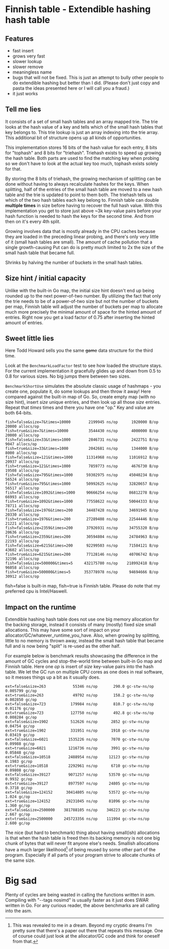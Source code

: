 # Finnish table - Extendible hashing hash table

## Features

 - fast insert
 - grows very fast
 - slower lookup
 - slower remove
 - meaningless name
 - bugs that will not be fixed. This is just an attempt to bully other people
   to do extendible hashing but better than I did. (Please don't just copy and
   pasta the ideas presented here or I will call you a fraud.)
 - it just works
 
## Tell me lies

It consists of a set of small hash tables and an array mapped trie. The trie
looks at the hash value of a key and tells which of the small hash tables that
key belongs to. This trie lookup is just an array indexing into the trie array.
This additional bit of structure opens up all kinds of opportunities.

This implementation stores 16 bits of the hash value for each entry, 8 bits for
"tophash" and 8 bits for "triehash". Triehash exists to speed up growing the
hash table. Both parts are used to find the matching key when probing so we
don't have to look at the actual key too much, tophash exists solely for that.

By storing the 8 bits of triehash, the growing mechanism of splitting can be
done without having to always recalculate hashes for the keys. When splitting,
half of the entries of the small hash table are moved to a new hash table and
the trie is updated to point to them both. The triehash tells us which of the
two hash tables each key belong to. Finnish table can double **multiple times**
in size before having to recover the full hash value. With this implementation
you get to store just above ~3k key-value pairs before your hash function is
needed to hash the keys for the second time. And from then on it's every 4th
split.

Growing involves data that is mostly already in the CPU caches because they are
loaded in the preceding linear probing, and there's only very little of it
(small hash tables are small). The amount of cache pollution that a single
growth-causing Put can do is pretty much limited to 2x the size of the small
hash table that became full.

Shrinks by halving the number of buckets in the small hash tables.

## Size hint / initial capacity

Unlike with the built-in Go map, the initial size hint doesn't end up being
rounded up to the next power-of-two number. By utilizing the fact that only the
trie needs to be of a power-of-two size but not the number of buckets per map,
Finnish table will adjust the number of buckets per map to allocate much more
precisely the minimal amount of space for the hinted amount of entries. Right
now you get a load factor of 0.75 after inserting the hinted amount of entries.

## Sweet little lies

Here Todd Howard sells you the same ~~game~~ data structure for the third time.

Look at the `BenchmarkLoadFactor` test to see how loaded the structure stays.
For the current implementation it gracefully glides up and down from 0.5 to 0.8
for various sizes. No big jumps there between two sizes.

`BenchmarkShortUse` simulates the absolute classic usage of hashmaps - you
create one, populate it, do some lookups and then throw it away! Here compared
against the built-in map of Go. So, create empty map (with no size hint),
insert _size_ unique entries, and then look up all those _size_ entries. Repeat
that _times_ times and there you have one "op." Key and value are both 64-bits.

    fish=false&size=7&times=10000        2199945 ns/op      1920000 B/op    20000 allocs/op
    fish=true&size=7&times=10000         3544430 ns/op      4000000 B/op    20000 allocs/op
    fish=false&size=33&times=1000        2846731 ns/op      2422751 B/op     9047 allocs/op
    fish=true&size=33&times=1000         2042681 ns/op      1344000 B/op     8000 allocs/op
    fish=false&size=121&times=1000      11314968 ns/op     11016912 B/op    20937 allocs/op
    fish=true&size=121&times=1000        7859773 ns/op      4676730 B/op    19508 allocs/op
    fish=false&size=795&times=1000      59302975 ns/op     45040234 B/op    56524 allocs/op
    fish=true&size=795&times=1000       50992625 ns/op     32820657 B/op    56517 allocs/op
    fish=false&size=1092&times=1000     90666254 ns/op     86812278 B/op    66993 allocs/op
    fish=true&size=1092&times=1000      77558622 ns/op     50044333 B/op    78711 allocs/op
    fish=false&size=1976&times=200      34487428 ns/op     34691945 B/op    20330 allocs/op
    fish=true&size=1976&times=200       27289408 ns/op     22544446 B/op    21221 allocs/op
    fish=false&size=2359&times=200      37926931 ns/op     34755320 B/op    20636 allocs/op
    fish=true&size=2359&times=200       30594804 ns/op     24784963 B/op    22193 allocs/op
    fish=false&size=6215&times=200      92299503 ns/op     71584121 B/op    43602 allocs/op
    fish=true&size=6215&times=200       77128146 ns/op     40706742 B/op    32196 allocs/op
    fish=false&size=500000&times=5     432175780 ns/op    218992418 B/op    96058 allocs/op
    fish=true&size=500000&times=5      353778978 ns/op     94694666 B/op    30912 allocs/op

fish=false is built-in map, fish=true is Finnish table. Please do note that my
preferred cpu is Intel/Haswell.

## Impact on the runtime

Extendible hashing hash table does not use one big memory allocation for the
backing storage, instead it consists of many (mostly) fixed size small
allocations. This may have some sort of impact on your
allocator/GC/whatever_runtime_you_have. Also, when growing by splitting, little
to no memory is thrown away, instead the small hash table that became full and
is now being "split" is re-used as the other half.

For example below is benchmark results showcasing the difference in the amount
of GC cycles and stop-the-world time between built-in Go map and Finnish table.
Here one _op_ is insert of _size_ key-value pairs into the hash table. We let
the GC run on multiple CPU cores as one does in real software, so it messes
things up a bit as it usually does.

    ext=false&size=263            55346 ns/op       290.0 gc-stw-ns/op    0.005799 gc/op
    ext=true&size=263             49792 ns/op       158.2 gc-stw-ns/op    0.002850 gc/op
    ext=false&size=723           179984 ns/op       810.7 gc-stw-ns/op    0.01176 gc/op
    ext=true&size=723            127750 ns/op       492.8 gc-stw-ns/op    0.008284 gc/op
    ext=false&size=1902          512626 ns/op      2852 gc-stw-ns/op      0.04754 gc/op
    ext=true&size=1902           331951 ns/op      1918 gc-stw-ns/op      0.03419 gc/op
    ext=false&size=6021         1535226 ns/op      7070 gc-stw-ns/op      0.09988 gc/op
    ext=true&size=6021          1216736 ns/op      3991 gc-stw-ns/op      0.05848 gc/op
    ext=false&size=10518        2488954 ns/op     12123 gc-stw-ns/op      0.1983 gc/op
    ext=true&size=10518         2292961 ns/op      6710 gc-stw-ns/op      0.09808 gc/op
    ext=false&size=39127        9071257 ns/op     53570 gc-stw-ns/op      0.9932 gc/op
    ext=true&size=39127         8977597 ns/op     24805 gc-stw-ns/op      0.3718 gc/op
    ext=false&size=124152      30414805 ns/op     53572 gc-stw-ns/op      1.024 gc/op
    ext=true&size=124152       29231045 ns/op     81096 gc-stw-ns/op      1.360 gc/op
    ext=false&size=2500000    381788105 ns/op    346223 gc-stw-ns/op      2.667 gc/op
    ext=true&size=2500000     245723356 ns/op    111994 gc-stw-ns/op      2.600 gc/op
 
The nice (but hard to benchmark) thing about having small(ish) allocations is
that when the hash table is freed then its backing memory is not one big chunk
of bytes that will never fit anyone else's needs. Smallish allocations have a
much larger likelihood[^1] of being reused by some other part of the program.
Especially if all parts of your program strive to allocate chunks of the same
size.

# Big sad

Plenty of cycles are being wasted in calling the functions written in asm.
Compiling with "--tags nosimd" is usually faster as it just does SWAR written
in Go. For any curious reader, the above benchmarks are all calling into the
asm.

[^1]: This was revealed to me in a dream. Beyond my cryptic dreams I'm pretty
  sure that there's a paper out there that repeats this message. One of course
  could just look at the allocator/GC code and think for oneself from that.
